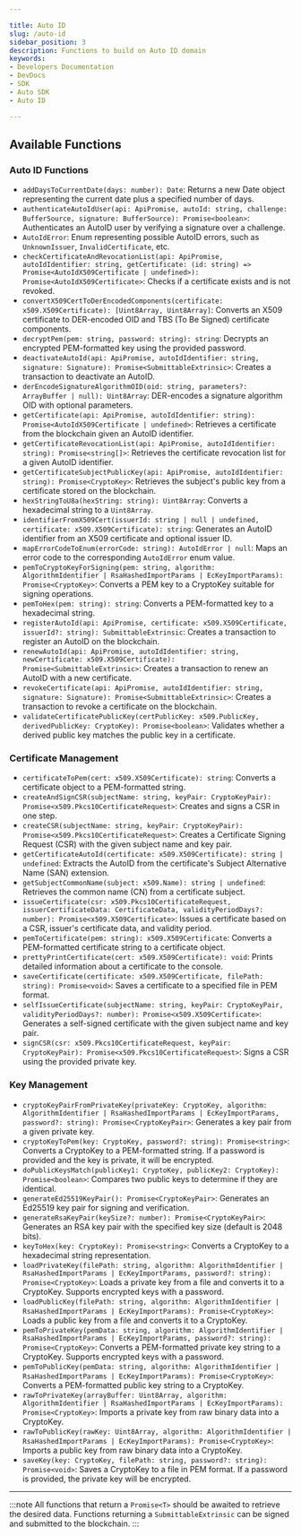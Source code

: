 ```yaml
---

title: Auto ID  
slug: /auto-id
sidebar_position: 3  
description: Functions to build on Auto ID domain  
keywords:
- Developers Documentation
- DevDocs
- SDK
- Auto SDK
- Auto ID

---
```


## Available Functions

### Auto ID Functions

- `addDaysToCurrentDate(days: number): Date`: Returns a new Date object representing the current date plus a specified number of days.
- `authenticateAutoIdUser(api: ApiPromise, autoId: string, challenge: BufferSource, signature: BufferSource): Promise<boolean>`: Authenticates an AutoID user by verifying a signature over a challenge.
- `AutoIdError`: Enum representing possible AutoID errors, such as `UnknownIssuer`, `InvalidCertificate`, etc.
- `checkCertificateAndRevocationList(api: ApiPromise, autoIdIdentifier: string, getCertificate: (id: string) => Promise<AutoIdX509Certificate | undefined>): Promise<AutoIdX509Certificate>`: Checks if a certificate exists and is not revoked.
- `convertX509CertToDerEncodedComponents(certificate: x509.X509Certificate): [Uint8Array, Uint8Array]`: Converts an X509 certificate to DER-encoded OID and TBS (To Be Signed) certificate components.
- `decryptPem(pem: string, password: string): string`: Decrypts an encrypted PEM-formatted key using the provided password.
- `deactivateAutoId(api: ApiPromise, autoIdIdentifier: string, signature: Signature): Promise<SubmittableExtrinsic>`: Creates a transaction to deactivate an AutoID.
- `derEncodeSignatureAlgorithmOID(oid: string, parameters?: ArrayBuffer | null): Uint8Array`: DER-encodes a signature algorithm OID with optional parameters.
- `getCertificate(api: ApiPromise, autoIdIdentifier: string): Promise<AutoIdX509Certificate | undefined>`: Retrieves a certificate from the blockchain given an AutoID identifier.
- `getCertificateRevocationList(api: ApiPromise, autoIdIdentifier: string): Promise<string[]>`: Retrieves the certificate revocation list for a given AutoID identifier.
- `getCertificateSubjectPublicKey(api: ApiPromise, autoIdIdentifier: string): Promise<CryptoKey>`: Retrieves the subject's public key from a certificate stored on the blockchain.
- `hexStringToU8a(hexString: string): Uint8Array`: Converts a hexadecimal string to a `Uint8Array`.
- `identifierFromX509Cert(issuerId: string | null | undefined, certificate: x509.X509Certificate): string`: Generates an AutoID identifier from an X509 certificate and optional issuer ID.
- `mapErrorCodeToEnum(errorCode: string): AutoIdError | null`: Maps an error code to the corresponding `AutoIdError` enum value.
- `pemToCryptoKeyForSigning(pem: string, algorithm: AlgorithmIdentifier | RsaHashedImportParams | EcKeyImportParams): Promise<CryptoKey>`: Converts a PEM key to a CryptoKey suitable for signing operations.
- `pemToHex(pem: string): string`: Converts a PEM-formatted key to a hexadecimal string.
- `registerAutoId(api: ApiPromise, certificate: x509.X509Certificate, issuerId?: string): SubmittableExtrinsic`: Creates a transaction to register an AutoID on the blockchain.
- `renewAutoId(api: ApiPromise, autoIdIdentifier: string, newCertificate: x509.X509Certificate): Promise<SubmittableExtrinsic>`: Creates a transaction to renew an AutoID with a new certificate.
- `revokeCertificate(api: ApiPromise, autoIdIdentifier: string, signature: Signature): Promise<SubmittableExtrinsic>`: Creates a transaction to revoke a certificate on the blockchain.
- `validateCertificatePublicKey(certPublicKey: x509.PublicKey, derivedPublicKey: CryptoKey): Promise<boolean>`: Validates whether a derived public key matches the public key in a certificate.

### Certificate Management

- `certificateToPem(cert: x509.X509Certificate): string`: Converts a certificate object to a PEM-formatted string.
- `createAndSignCSR(subjectName: string, keyPair: CryptoKeyPair): Promise<x509.Pkcs10CertificateRequest>`: Creates and signs a CSR in one step.
- `createCSR(subjectName: string, keyPair: CryptoKeyPair): Promise<x509.Pkcs10CertificateRequest>`: Creates a Certificate Signing Request (CSR) with the given subject name and key pair.
- `getCertificateAutoId(certificate: x509.X509Certificate): string | undefined`: Extracts the AutoID from the certificate's Subject Alternative Name (SAN) extension.
- `getSubjectCommonName(subject: x509.Name): string | undefined`: Retrieves the common name (CN) from a certificate subject.
- `issueCertificate(csr: x509.Pkcs10CertificateRequest, issuerCertificateData: CertificateData, validityPeriodDays?: number): Promise<x509.X509Certificate>`: Issues a certificate based on a CSR, issuer's certificate data, and validity period.
- `pemToCertificate(pem: string): x509.X509Certificate`: Converts a PEM-formatted certificate string to a certificate object.
- `prettyPrintCertificate(cert: x509.X509Certificate): void`: Prints detailed information about a certificate to the console.
- `saveCertificate(certificate: x509.X509Certificate, filePath: string): Promise<void>`: Saves a certificate to a specified file in PEM format.
- `selfIssueCertificate(subjectName: string, keyPair: CryptoKeyPair, validityPeriodDays?: number): Promise<x509.X509Certificate>`: Generates a self-signed certificate with the given subject name and key pair.
- `signCSR(csr: x509.Pkcs10CertificateRequest, keyPair: CryptoKeyPair): Promise<x509.Pkcs10CertificateRequest>`: Signs a CSR using the provided private key.

### Key Management

- `cryptoKeyPairFromPrivateKey(privateKey: CryptoKey, algorithm: AlgorithmIdentifier | RsaHashedImportParams | EcKeyImportParams, password?: string): Promise<CryptoKeyPair>`: Generates a key pair from a given private key.
- `cryptoKeyToPem(key: CryptoKey, password?: string): Promise<string>`: Converts a CryptoKey to a PEM-formatted string. If a password is provided and the key is private, it will be encrypted.
- `doPublicKeysMatch(publicKey1: CryptoKey, publicKey2: CryptoKey): Promise<boolean>`: Compares two public keys to determine if they are identical.
- `generateEd25519KeyPair(): Promise<CryptoKeyPair>`: Generates an Ed25519 key pair for signing and verification.
- `generateRsaKeyPair(keySize?: number): Promise<CryptoKeyPair>`: Generates an RSA key pair with the specified key size (default is 2048 bits).
- `keyToHex(key: CryptoKey): Promise<string>`: Converts a CryptoKey to a hexadecimal string representation.
- `loadPrivateKey(filePath: string, algorithm: AlgorithmIdentifier | RsaHashedImportParams | EcKeyImportParams, password?: string): Promise<CryptoKey>`: Loads a private key from a file and converts it to a CryptoKey. Supports encrypted keys with a password.
- `loadPublicKey(filePath: string, algorithm: AlgorithmIdentifier | RsaHashedImportParams | EcKeyImportParams): Promise<CryptoKey>`: Loads a public key from a file and converts it to a CryptoKey.
- `pemToPrivateKey(pemData: string, algorithm: AlgorithmIdentifier | RsaHashedImportParams | EcKeyImportParams, password?: string): Promise<CryptoKey>`: Converts a PEM-formatted private key string to a CryptoKey. Supports encrypted keys with a password.
- `pemToPublicKey(pemData: string, algorithm: AlgorithmIdentifier | RsaHashedImportParams | EcKeyImportParams): Promise<CryptoKey>`: Converts a PEM-formatted public key string to a CryptoKey.
- `rawToPrivateKey(arrayBuffer: Uint8Array, algorithm: AlgorithmIdentifier | RsaHashedImportParams | EcKeyImportParams): Promise<CryptoKey>`: Imports a private key from raw binary data into a CryptoKey.
- `rawToPublicKey(rawKey: Uint8Array, algorithm: AlgorithmIdentifier | RsaHashedImportParams | EcKeyImportParams): Promise<CryptoKey>`: Imports a public key from raw binary data into a CryptoKey.
- `saveKey(key: CryptoKey, filePath: string, password?: string): Promise<void>`: Saves a CryptoKey to a file in PEM format. If a password is provided, the private key will be encrypted.

---

:::note
All functions that return a `Promise<T>` should be awaited to retrieve the desired data. Functions returning a `SubmittableExtrinsic` can be signed and submitted to the blockchain.
:::